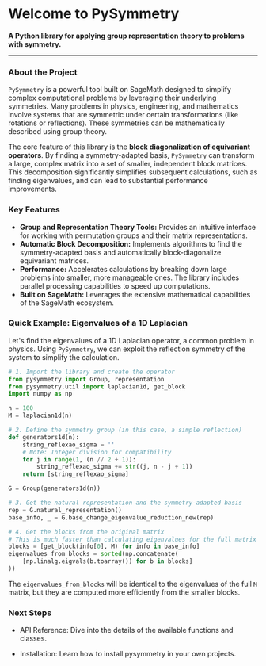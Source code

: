 # Welcome to PySymmetry

**A Python library for applying group representation theory to problems with symmetry.**

---

### About the Project

`PySymmetry` is a powerful tool built on SageMath designed to simplify complex computational problems by leveraging their underlying symmetries. Many problems in physics, engineering, and mathematics involve systems that are symmetric under certain transformations (like rotations or reflections). These symmetries can be mathematically described using group theory.

The core feature of this library is the **block diagonalization of equivariant operators**. By finding a symmetry-adapted basis, `PySymmetry` can transform a large, complex matrix into a set of smaller, independent block matrices. This decomposition significantly simplifies subsequent calculations, such as finding eigenvalues, and can lead to substantial performance improvements.

### Key Features

* **Group and Representation Theory Tools:** Provides an intuitive interface for working with permutation groups and their matrix representations.
* **Automatic Block Decomposition:** Implements algorithms to find the symmetry-adapted basis and automatically block-diagonalize equivariant matrices.
* **Performance:** Accelerates calculations by breaking down large problems into smaller, more manageable ones. The library includes parallel processing capabilities to speed up computations.
* **Built on SageMath:** Leverages the extensive mathematical capabilities of the SageMath ecosystem.

### Quick Example: Eigenvalues of a 1D Laplacian

Let's find the eigenvalues of a 1D Laplacian operator, a common problem in physics. Using `PySymmetry`, we can exploit the reflection symmetry of the system to simplify the calculation.

```python
# 1. Import the library and create the operator
from pysymmetry import Group, representation
from pysymmetry.util import laplacian1d, get_block
import numpy as np

n = 100
M = laplacian1d(n)

# 2. Define the symmetry group (in this case, a simple reflection)
def generators1d(n):
    string_reflexao_sigma = ''
    # Note: Integer division for compatibility
    for j in range(1, (n // 2 + 1)):
        string_reflexao_sigma += str((j, n - j + 1))
    return [string_reflexao_sigma]

G = Group(generators1d(n))

# 3. Get the natural representation and the symmetry-adapted basis
rep = G.natural_representation()
base_info, _ = G.base_change_eigenvalue_reduction_new(rep)

# 4. Get the blocks from the original matrix
# This is much faster than calculating eigenvalues for the full matrix M
blocks = [get_block(info[0], M) for info in base_info]
eigenvalues_from_blocks = sorted(np.concatenate(
    [np.linalg.eigvals(b.toarray()) for b in blocks]
))
```

The `eigenvalues_from_blocks` will be identical to the eigenvalues of the full `M` matrix, but they are computed more efficiently from the smaller blocks.

### Next Steps

- API Reference: Dive into the details of the available functions and classes.

- Installation: Learn how to install pysymmetry in your own projects.
